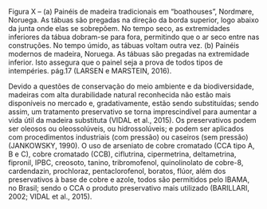 Figura X – (a) Painéis de madeira tradicionais em “boathouses”, Nordmøre, Noruega. As tábuas são pregadas na direção da borda superior, logo abaixo da junta onde elas se sobrepõem. No tempo seco, as extremidades inferiores da tábua dobram-se para fora, permitindo que o ar seco entre nas construções. No tempo úmido, as tábuas voltam outra vez. (b) Painéis modernos de madeira, Noruega. As tábuas são pregadas na extremidade inferior. Isto assegura que o painel seja a prova de todos tipos de intempéries.   pág.17 (LARSEN e MARSTEIN, 2016).

Devido a questões de conservação do meio ambiente e da biodiversidade, madeiras com alta durabilidade natural reconhecida não estão mais disponíveis no mercado e, gradativamente, estão sendo substituídas; sendo assim, um tratamento preservativo se torna imprescindível para aumentar a vida útil da madeira substituta (VIDAL et al., 2015).
Os preservativos podem ser oleosos ou oleossolúveis, ou hidrossolúveis; e podem ser aplicados com procedimentos industriais (com pressão) ou caseiros (sem pressão) (JANKOWSKY, 1990). O uso de arseniato de cobre cromatado (CCA tipo A, B e C), cobre cromatado (CCB), ciflutrina, cipermetrina, deltametrina, fipronil, IPBC, creosoto, tanino, tribromofenol, quinolinolato de cobre-8, cardendazin, prochloraz, pentaclorofenol, boratos, flúor, além dos preservativos à base de cobre e azole, todos são permitidos pelo IBAMA, no Brasil; sendo o CCA o produto preservativo mais utilizado (BARILLARI, 2002; VIDAL et al., 2015).

